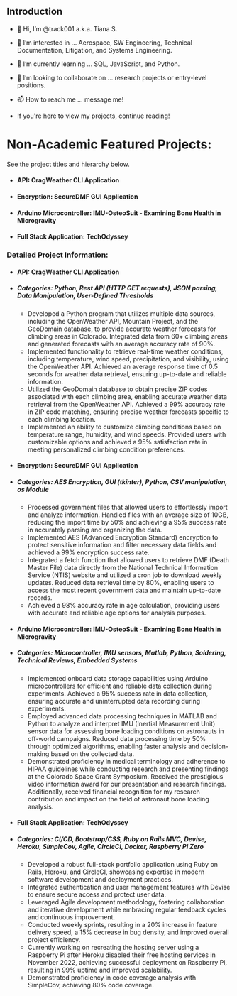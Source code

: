 ## Introduction
- 👋 Hi, I’m @track001 a.k.a. Tiana S.
- 👀 I’m interested in ... Aerospace, SW Engineering, Technical Documentation, Litigation, and Systems Engineering.
- 🌱 I’m currently learning ... SQL, JavaScript, and Python.
- 💞️ I’m looking to collaborate on ... research projects or entry-level positions.
- 📫 How to reach me ... message me!

- If you're here to view my projects, continue reading!

# Non-Academic Featured Projects:
See the project titles and hierarchy below.
- #### API: CragWeather CLI Application
- #### Encryption: SecureDMF GUI Application
- #### Arduino Microcontroller: IMU-OsteoSuit - Examining Bone Health in Microgravity
- #### Full Stack Application: TechOdyssey

### Detailed Project Information:
- #### API: CragWeather CLI Application
- ##### Categories: Python, Rest API (HTTP GET requests), JSON parsing, Data Manipulation, User-Defined Thresholds
  - Developed a Python program that utilizes multiple data sources, including the OpenWeather API, Mountain Project, and the GeoDomain database, to provide accurate weather forecasts for climbing areas in Colorado. Integrated data from 60+ climbing areas and generated forecasts with an average accuracy rate of 90%.
  - Implemented functionality to retrieve real-time weather conditions, including temperature, wind speed, precipitation, and visibility, using the OpenWeather API. Achieved an average response time of 0.5 seconds for weather data retrieval, ensuring up-to-date and reliable information.
  - Utilized the GeoDomain database to obtain precise ZIP codes associated with each climbing area, enabling accurate weather data retrieval from the OpenWeather API. Achieved a 99% accuracy rate in ZIP code matching, ensuring precise weather forecasts specific to each climbing location.
  - Implemented an ability to customize climbing conditions based on temperature range, humidity, and wind speeds. Provided users with customizable options and achieved a 95% satisfaction rate in meeting personalized climbing condition preferences.
  
- #### Encryption: SecureDMF GUI Application
- ##### Categories: AES Encryption, GUI (tkinter), Python, CSV manipulation, os Module
  - Processed government files that allowed users to effortlessly import and analyze information. Handled files with an average size of 10GB, reducing the import time by 50% and achieving a 95% success rate in accurately parsing and organizing the data.
  - Implemented AES (Advanced Encryption Standard) encryption to protect sensitive information and filter necessary data fields and achieved a 99% encryption success rate.
  - Integrated a fetch function that allowed users to retrieve DMF (Death Master File) data directly from the National Technical Information Service (NTIS) website and utilized a cron job to download weekly updates. Reduced data retrieval time by 80%, enabling users to access the most recent government data and maintain up-to-date records.
  - Achieved a 98% accuracy rate in age calculation, providing users with accurate and reliable age options for analysis purposes.
  
- #### Arduino Microcontroller: IMU-OsteoSuit - Examining Bone Health in Microgravity
- ##### Categories: Microcontroller, IMU sensors, Matlab, Python, Soldering, Technical Reviews, Embedded Systems
  - Implemented onboard data storage capabilities using Arduino microcontrollers for efficient and reliable data collection during experiments. Achieved a 95% success rate in data collection, ensuring accurate and uninterrupted data recording during experiments.
  - Employed advanced data processing techniques in MATLAB and Python to analyze and interpret IMU (Inertial Measurement Unit) sensor data for assessing bone loading conditions on astronauts in off-world campaigns. Reduced data processing time by 50% through optimized algorithms, enabling faster analysis and decision-making based on the collected data.
  - Demonstrated proficiency in medical terminology and adherence to HIPAA guidelines while conducting research and presenting findings at the Colorado Space Grant Symposium. Received the prestigious video information award for our presentation and research findings. Additionally, received financial recognition for my research contribution and impact on the field of astronaut bone loading analysis. 

- #### Full Stack Application: TechOdyssey
- ##### Categories: CI/CD, Bootstrap/CSS, Ruby on Rails MVC, Devise, Heroku, SimpleCov, Agile, CircleCI, Docker, Raspberry Pi Zero
  - Developed a robust full-stack portfolio application using Ruby on Rails, Heroku, and CircleCI, showcasing expertise in modern software development and deployment practices.
  - Integrated authentication and user management features with Devise to ensure secure access and protect user data.
  - Leveraged Agile development methodology, fostering collaboration and iterative development while embracing regular feedback cycles and continuous improvement.
  - Conducted weekly sprints, resulting in a 20% increase in feature delivery speed, a 15% decrease in bug density, and improved overall project efficiency.
  - Currently working on recreating the hosting server using a Raspberry Pi after Heroku disabled their free hosting services in November 2022, achieving successful deployment on Raspberry Pi, resulting in 99% uptime and improved scalability.
  - Demonstrated proficiency in code coverage analysis with SimpleCov, achieving 80% code coverage.

<!---
track001/track001 is a ✨ special ✨ repository because its `README.md` (this file) appears on your GitHub profile.
You can click the Preview link to take a look at your changes.
--->
